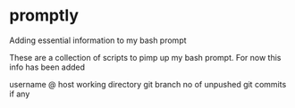 promptly
========

Adding essential information to my bash prompt

These are a collection of scripts to pimp up my bash prompt. For now this info has been added 

username @ host 
working directory
git branch
no of unpushed git commits if any

